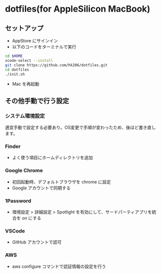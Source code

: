 # dotfiles(for AppleSilicon MacBook)

## セットアップ

- AppStore にサインイン
- 以下のコードをターミナルで実行

```sh
cd $HOME
xcode-select --install
git clone https://github.com/hk206/dotfiles.git
cd dotfiles
./init.sh
```

- Mac を再起動

## その他手動で行う設定

### システム環境設定
適宜手動で設定する必要あり。OS変更で手順が変わったため、後ほど書き直します。

### Finder

- よく使う項目にホームディレクトリを追加

### Google Chrome

- 初回起動時、デフォルトブラウザを chrome に設定
- Google アカウントで同期する

### 1Password

- 環境設定 > 詳細設定 > Spotlight を有効にして、サードパーティアプリを統合を on にする

### VSCode

- GitHub アカウントで認可

### AWS

- aws configure コマンドで認証情報の設定を行う
